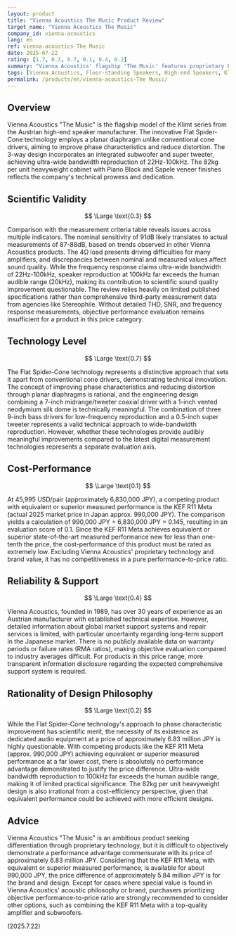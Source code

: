 ```yaml
---
layout: product
title: "Vienna Acoustics The Music Product Review"
target_name: "Vienna Acoustics The Music"
company_id: vienna-acoustics
lang: en
ref: vienna-acoustics-The Music
date: 2025-07-22
rating: [1.7, 0.3, 0.7, 0.1, 0.4, 0.2]
summary: "Vienna Acoustics' flagship 'The Music' features proprietary Flat Spider-Cone technology, but at 45,995 USD/pair (approximately 6.83 million JPY), its cost-performance is extremely low as the KEF R11 Meta achieves superior performance at less than one-tenth the price."
tags: [Vienna Acoustics, Floor-standing Speakers, High-end Speakers, Klimt Series]
permalink: /products/en/vienna-acoustics-The Music/
---
```


## Overview

Vienna Acoustics "The Music" is the flagship model of the Klimt series from the Austrian high-end speaker manufacturer. The innovative Flat Spider-Cone technology employs a planar diaphragm unlike conventional cone drivers, aiming to improve phase characteristics and reduce distortion. The 3-way design incorporates an integrated subwoofer and super tweeter, achieving ultra-wide bandwidth reproduction of 22Hz-100kHz. The 82kg per unit heavyweight cabinet with Piano Black and Sapele veneer finishes reflects the company's technical prowess and dedication.

## Scientific Validity

$$ \Large \text{0.3} $$

Comparison with the measurement criteria table reveals issues across multiple indicators. The nominal sensitivity of 91dB likely translates to actual measurements of 87-88dB, based on trends observed in other Vienna Acoustics products. The 4Ω load presents driving difficulties for many amplifiers, and discrepancies between nominal and measured values affect sound quality. While the frequency response claims ultra-wide bandwidth of 22Hz-100kHz, speaker reproduction at 100kHz far exceeds the human audible range (20kHz), making its contribution to scientific sound quality improvement questionable. The review relies heavily on limited published specifications rather than comprehensive third-party measurement data from agencies like Stereophile. Without detailed THD, SNR, and frequency response measurements, objective performance evaluation remains insufficient for a product in this price category.

## Technology Level

$$ \Large \text{0.7} $$

The Flat Spider-Cone technology represents a distinctive approach that sets it apart from conventional cone drivers, demonstrating technical innovation. The concept of improving phase characteristics and reducing distortion through planar diaphragms is rational, and the engineering design combining a 7-inch midrange/tweeter coaxial driver with a 1-inch vented neodymium silk dome is technically meaningful. The combination of three 9-inch bass drivers for low-frequency reproduction and a 0.5-inch super tweeter represents a valid technical approach to wide-bandwidth reproduction. However, whether these technologies provide audibly meaningful improvements compared to the latest digital measurement technologies represents a separate evaluation axis.

## Cost-Performance

$$ \Large \text{0.1} $$

At 45,995 USD/pair (approximately 6,830,000 JPY), a competing product with equivalent or superior measured performance is the KEF R11 Meta (actual 2025 market price in Japan approx. 990,000 JPY). The comparison yields a calculation of 990,000 JPY ÷ 6,830,000 JPY = 0.145, resulting in an evaluation score of 0.1. Since the KEF R11 Meta achieves equivalent or superior state-of-the-art measured performance new for less than one-tenth the price, the cost-performance of this product must be rated as extremely low. Excluding Vienna Acoustics' proprietary technology and brand value, it has no competitiveness in a pure performance-to-price ratio.

## Reliability & Support

$$ \Large \text{0.4} $$

Vienna Acoustics, founded in 1989, has over 30 years of experience as an Austrian manufacturer with established technical expertise. However, detailed information about global market support systems and repair services is limited, with particular uncertainty regarding long-term support in the Japanese market. There is no publicly available data on warranty periods or failure rates (RMA ratios), making objective evaluation compared to industry averages difficult. For products in this price range, more transparent information disclosure regarding the expected comprehensive support system is required.

## Rationality of Design Philosophy

$$ \Large \text{0.2} $$

While the Flat Spider-Cone technology's approach to phase characteristic improvement has scientific merit, the necessity of its existence as dedicated audio equipment at a price of approximately 6.83 million JPY is highly questionable. With competing products like the KEF R11 Meta (approx. 990,000 JPY) achieving equivalent or superior measured performance at a far lower cost, there is absolutely no performance advantage demonstrated to justify the price difference. Ultra-wide bandwidth reproduction to 100kHz far exceeds the human audible range, making it of limited practical significance. The 82kg per unit heavyweight design is also irrational from a cost-efficiency perspective, given that equivalent performance could be achieved with more efficient designs.

## Advice

Vienna Acoustics "The Music" is an ambitious product seeking differentiation through proprietary technology, but it is difficult to objectively demonstrate a performance advantage commensurate with its price of approximately 6.83 million JPY. Considering that the KEF R11 Meta, with equivalent or superior measured performance, is available for about 990,000 JPY, the price difference of approximately 5.84 million JPY is for the brand and design. Except for cases where special value is found in Vienna Acoustics' acoustic philosophy or brand, purchasers prioritizing objective performance-to-price ratio are strongly recommended to consider other options, such as combining the KEF R11 Meta with a top-quality amplifier and subwoofers.

(2025.7.22)
